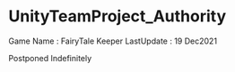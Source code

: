 # UnityTeamProject_Authority
Game Name : FairyTale Keeper
LastUpdate : 19 Dec2021

Postponed Indefinitely
